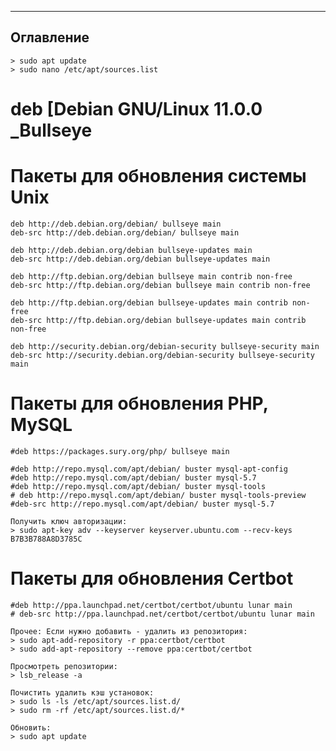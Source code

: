 -------------------------------------------------------------------
## Оглавление

	> sudo apt update
	> sudo nano /etc/apt/sources.list

  # deb [Debian GNU/Linux 11.0.0 _Bullseye

  # Пакеты для обновления системы Unix
	deb http://deb.debian.org/debian/ bullseye main
	deb-src http://deb.debian.org/debian/ bullseye main

	deb http://deb.debian.org/debian bullseye-updates main
	deb-src http://deb.debian.org/debian bullseye-updates main

	deb http://ftp.debian.org/debian bullseye main contrib non-free
	deb-src http://ftp.debian.org/debian bullseye main contrib non-free

	deb http://ftp.debian.org/debian bullseye-updates main contrib non-free
	deb-src http://ftp.debian.org/debian bullseye-updates main contrib non-free

	deb http://security.debian.org/debian-security bullseye-security main
	deb-src http://security.debian.org/debian-security bullseye-security main

  # Пакеты для обновления PHP, MySQL
	#deb https://packages.sury.org/php/ bullseye main
	
	#deb http://repo.mysql.com/apt/debian/ buster mysql-apt-config
	#deb http://repo.mysql.com/apt/debian/ buster mysql-5.7
	#deb http://repo.mysql.com/apt/debian/ buster mysql-tools
	# deb http://repo.mysql.com/apt/debian/ buster mysql-tools-preview
	#deb-src http://repo.mysql.com/apt/debian/ buster mysql-5.7	

	Получить ключ авторизации:
	> sudo apt-key adv --keyserver keyserver.ubuntu.com --recv-keys B7B3B788A8D3785C

  # Пакеты для обновления Certbot
	#deb http://ppa.launchpad.net/certbot/certbot/ubuntu lunar main
	# deb-src http://ppa.launchpad.net/certbot/certbot/ubuntu lunar main
	
	Прочее: Если нужно добавить - удалить из репозитория:
	> sudo apt-add-repository -r ppa:certbot/certbot
	> sudo add-apt-repository --remove ppa:certbot/certbot
	
	Просмотреть репозитории:
	> lsb_release -a	
	
	Почистить удалить кэш установок:
	> sudo ls -ls /etc/apt/sources.list.d/
	> sudo rm -rf /etc/apt/sources.list.d/*
	
	Обновить:
	> sudo apt update

